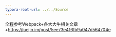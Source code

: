 ```yaml
---
typora-root-url: ../../Source
---
```


全程参考Webpack+各大大牛相关文章+https://juejin.im/post/5ee73e416fb9a047d564704e

